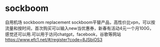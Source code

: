 # sockboom
自用机场 sockboom replacement
sockboom平替产品，高性价比vpn，可以按流量和按时间，首次购买可以输入new当优惠券，新春有活动4元一个月100G，感觉还可以用.可以用于访问chatgpt，facebook，谷歌等网站
https://www.efc1.net/#/register?code=8JSbiOS3
